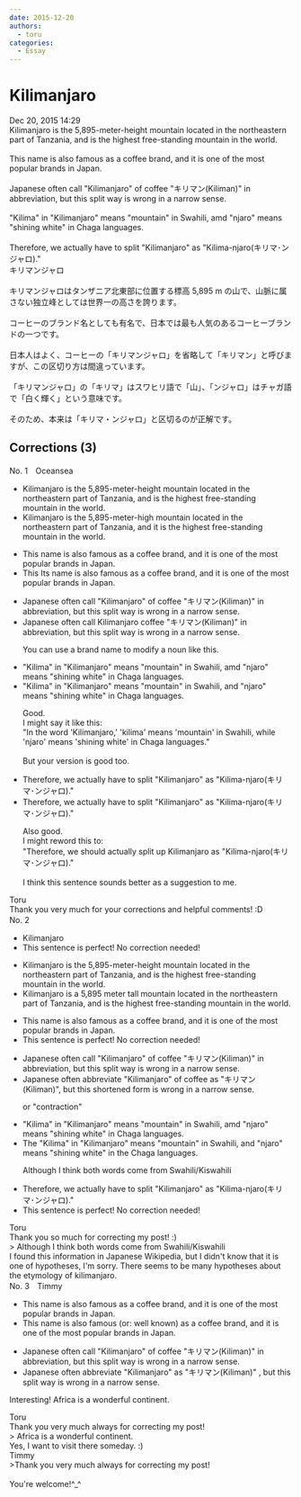 ```yaml
---
date: 2015-12-20
authors:
  - toru
categories:
  - Essay
---
```


<h1 id="subject_show">Kilimanjaro</h1>
<div class="date">Dec 20, 2015 14:29</div>
<div id="post"><div id="body_show_ori">
Kilimanjaro is the 5,895-meter-height mountain located in the northeastern part of Tanzania, and is the highest free-standing mountain in the world. <br/><br/>This name is also famous as a coffee brand, and it is one of the most popular brands in Japan.<br/><br/>Japanese often call "Kilimanjaro" of coffee "キリマン(Kiliman)" in abbreviation, but this split way is wrong in a narrow sense.<br/><br/>"Kilima" in "Kilimanjaro" means "mountain" in Swahili, amd "njaro" means "shining white" in Chaga languages.<br/><br/>Therefore, we actually have to split "Kilimanjaro" as "Kilima-njaro(キリマ･ンジャロ)."
</div></div>

<!-- more -->

<div id="post_ja"><div id="body_show_mo">
キリマンジャロ<br/><br/>キリマンジャロはタンザニア北東部に位置する標高 5,895 m の山で、山脈に属さない独立峰としては世界一の高さを誇ります。<br/><br/>コーヒーのブランド名としても有名で、日本では最も人気のあるコーヒーブランドの一つです。<br/><br/>日本人はよく、コーヒーの「キリマンジャロ」を省略して「キリマン」と呼びますが、この区切り方は間違っています。<br/><br/>「キリマンジャロ」の「キリマ」はスワヒリ語で「山」、「ンジャロ」はチャガ語で「白く輝く」という意味です。<br/><br/>そのため、本来は「キリマ・ンジャロ」と区切るのが正解です。
</div></div>

## Corrections (3)
<div id="block"><div class="first_name"> No. 1　<span class="just_name">Oceansea</span></div><div id="block2">
<ul class="correction_field">
<li class="incorrect">Kilimanjaro is the 5,895-meter-height mountain located in the northeastern part of Tanzania, and is the highest free-standing mountain in the world.</li>
<li class="corrected correct">
Kilimanjaro is the 5,895-meter-<span class="f_blue">high </span>mountain located in the northeastern part of Tanzania, and <span class="f_blue">it </span>is the highest free-standing mountain in the world.
</li>
</ul>
<ul class="correction_field">
<li class="incorrect">This name is also famous as a coffee brand, and it is one of the most popular brands in Japan.</li>
<li class="corrected correct">
<span class="sline"><span class="f_gray">This </span></span><span class="f_blue">Its </span>name is also famous as a coffee brand, and it is one of the most popular brands in Japan.
</li>
</ul>
<ul class="correction_field">
<li class="incorrect">Japanese often call "Kilimanjaro" of coffee "キリマン(Kiliman)" in abbreviation, but this split way is wrong in a narrow sense.</li>
<li class="corrected correct">
Japanese often call <span class="f_blue">Kilimanjaro coffee</span> "キリマン(Kiliman)" in abbreviation, but this split way is wrong in a narrow sense.
<p class="correction_comment">You can use a brand name to modify a noun like this.</p>
</li>
</ul>
<ul class="correction_field">
<li class="incorrect">"Kilima" in "Kilimanjaro" means "mountain" in Swahili, amd "njaro" means "shining white" in Chaga languages.</li>
<li class="corrected correct">
"Kilima" in "Kilimanjaro" means "mountain" in Swahili, a<span class="f_blue">n</span>d "njaro" means "shining white" in Chaga languages.
<p class="correction_comment">Good.<br/>I might say it like this:<br/>"In the word 'Kilimanjaro,' 'kilima' means 'mountain' in Swahili, while 'njaro' means 'shining white' in Chaga languages."<br/><br/>But your version is good too.</p>
</li>
</ul>
<ul class="correction_field">
<li class="incorrect">Therefore, we actually have to split "Kilimanjaro" as "Kilima-njaro(キリマ･ンジャロ)."</li>
<li class="corrected correct">
Therefore, we actually have to split "Kilimanjaro" as "Kilima-njaro(キリマ･ンジャロ)."
<p class="correction_comment">Also good.<br/>I might reword this to:<br/>"Therefore, we should actually split up Kilimanjaro as "Kilima-njaro(キリマ･ンジャロ)."<br/><br/>I think this sentence sounds better as a suggestion to me.</p>
</li>
</ul>
</div><div class="name"><span class="just_name">Toru</span><br>
Thank you very much for your corrections and helpful comments! :D
</div>
</div>
<div id="block"><div class="first_name"> No. 2　<span class="just_name"></span></div><div id="block2">
<ul class="correction_field">
<li class="incorrect">Kilimanjaro</li>
<li class="corrected perfect">This sentence is perfect! No correction needed!</li>
</ul>
<ul class="correction_field">
<li class="incorrect">Kilimanjaro is the 5,895-meter-height mountain located in the northeastern part of Tanzania, and is the highest free-standing mountain in the world.</li>
<li class="corrected correct">
Kilimanjaro is a 5,895 meter tall mountain located in the northeastern part of Tanzania, and is the highest free-standing mountain in the world.
</li>
</ul>
<ul class="correction_field">
<li class="incorrect">This name is also famous as a coffee brand, and it is one of the most popular brands in Japan.</li>
<li class="corrected perfect">This sentence is perfect! No correction needed!</li>
</ul>
<ul class="correction_field">
<li class="incorrect">Japanese often call "Kilimanjaro" of coffee "キリマン(Kiliman)" in abbreviation, but this split way is wrong in a narrow sense.</li>
<li class="corrected correct">
Japanese often abbreviate "Kilimanjaro" of coffee as "キリマン(Kiliman)", but this shortened form is wrong in a narrow sense.
<p class="correction_comment">or "contraction"</p>
</li>
</ul>
<ul class="correction_field">
<li class="incorrect">"Kilima" in "Kilimanjaro" means "mountain" in Swahili, amd "njaro" means "shining white" in Chaga languages.</li>
<li class="corrected correct">
The "Kilima" in "Kilimanjaro" means "mountain" in Swahili, and "njaro" means "shining white" in the Chaga languages.
<p class="correction_comment">Although I think both words come from Swahili/Kiswahili</p>
</li>
</ul>
<ul class="correction_field">
<li class="incorrect">Therefore, we actually have to split "Kilimanjaro" as "Kilima-njaro(キリマ･ンジャロ)."</li>
<li class="corrected perfect">This sentence is perfect! No correction needed!</li>
</ul>
</div><div class="name"><span class="just_name">Toru</span><br>
Thank you so much for correcting my post! :)<br/>&gt; Although I think both words come from Swahili/Kiswahili<br/>I found this information in Japanese Wikipedia, but I didn't know that it is one of hypotheses, I'm sorry. There seems to be many hypotheses about the etymology of kilimanjaro.
</div>
</div>
<div id="block"><div class="first_name"> No. 3　<span class="just_name">Timmy</span></div><div id="block2">
<ul class="correction_field">
<li class="incorrect">This name is also famous as a coffee brand, and it is one of the most popular brands in Japan.</li>
<li class="corrected correct">
This name is also famous (or: <span class="f_blue">well known</span>) as a coffee brand, and it is one of the most popular brands in Japan.
</li>
</ul>
<ul class="correction_field">
<li class="incorrect">Japanese often call "Kilimanjaro" of coffee "キリマン(Kiliman)" in abbreviation, but this split way is wrong in a narrow sense.</li>
<li class="corrected correct">
Japanese often abbreviate "Kilimanjaro" <span class="f_blue">as</span> "キリマン(Kiliman)" , but this split way is wrong in a narrow sense.
</li>
</ul>
<p class="comment_small">
 Interesting! Africa is a wonderful continent.
</p>

</div><div class="name"><span class="just_name">Toru</span><br>
Thank you very much always for correcting my post!<br/>&gt; Africa is a wonderful continent.<br/>Yes, I want to visit there someday. :)
</div>
<div class="name"><span class="just_name">Timmy</span><br>
&gt;Thank you very much always for correcting my post!<br/> <br/>You're welcome!^_^
</div>
</div>
